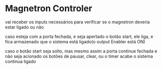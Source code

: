 # Magnetron Controler

vai receber os inputs necessários para verificar se o magnetron deveria estar ligado ou não

caso esteja com a porta fechada, e seja apertado o botão start, ele liga, e fica armazenado que o sistema está ligado(o output Enabler está ON)

caso o botão start seja solto, mas mesmo assim a porta continue fechada e não seja acionado os botões de pausar, clear, ou o timer acabe o sistema continua ligado
